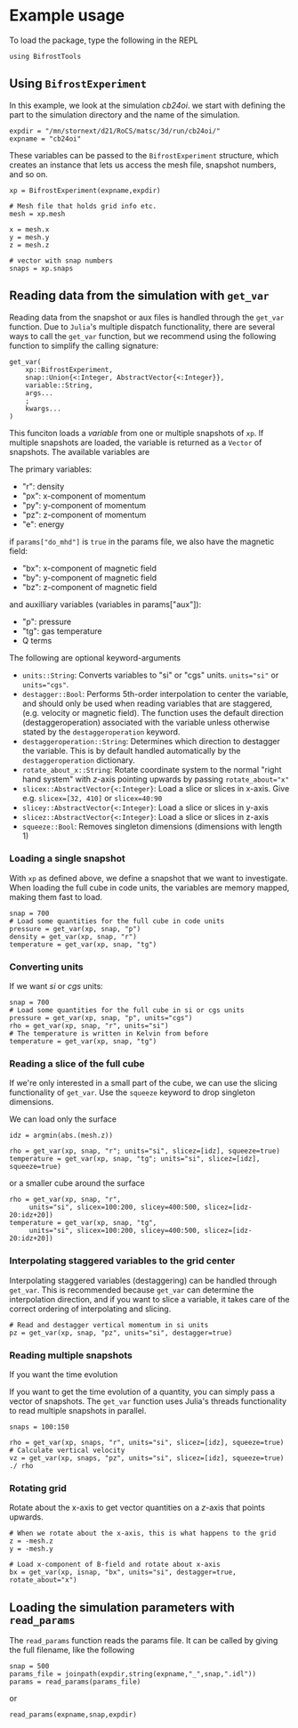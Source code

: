 # Example usage

To load the package, type the following in the REPL

```{julia}
using BifrostTools
```

## Using `BifrostExperiment`

In this example, we look at the simulation *cb24oi*.
we start with defining the part to the simulation directory and the name of the simulation.

```{julia}
expdir = "/mn/stornext/d21/RoCS/matsc/3d/run/cb24oi/"
expname = "cb24oi"
```

These variables can be passed to the `BifrostExperiment` structure, which creates an instance that lets us access the mesh file, snapshot numbers, and so on.

```{julia}
xp = BifrostExperiment(expname,expdir)

# Mesh file that holds grid info etc.
mesh = xp.mesh

x = mesh.x
y = mesh.y
z = mesh.z

# vector with snap numbers
snaps = xp.snaps
```

## Reading data from the simulation with `get_var`

Reading data from the snapshot or aux files is handled through the `get_var` function. Due to `Julia`'s multiple dispatch functionality, there are several ways to call the `get_var` function, but we recommend using the following function to simplify the calling signature:

```{julia}
get_var(
    xp::BifrostExperiment,
    snap::Union{<:Integer, AbstractVector{<:Integer}},
    variable::String,
    args...
    ;
    kwargs...
)
```

This funciton loads a *variable* from one or multiple snapshots of `xp`. If multiple snapshots are loaded, the variable is returned as a `Vector` of snapshots. The available variables are

The primary variables:

- "r":  density
- "px": x-component of momentum
- "py": y-component of momentum
- "pz": z-component of momentum
- "e":  energy

if `params["do_mhd"]` is `true` in the params file, we also have the magnetic field:

- "bx": x-component of magnetic field
- "by": y-component of magnetic field
- "bz": z-component of magnetic field

and auxilliary variables (variables in params["aux"]):

- "p": pressure
- "tg": gas temperature
- Q terms

The following are optional keyword-arguments

- `units::String`: Converts variables to "si" or "cgs" units. `units="si"` or `units="cgs"`.
- `destagger::Bool`: Performs 5th-order interpolation to center the variable, and should only be used when reading variables that are staggered, (e.g. velocity or magnetic field). The function uses the default direction (destaggeroperation) associated with the variable unless otherwise stated by the `destaggeroperation` keyword.
- `destaggeroperation::String`: Determines which direction to destagger the variable. This is by default handled automatically by the `destaggeroperation` dictionary. 
- `rotate_about_x::String`: Rotate coordinate system to the normal "right hand system" with *z*-axis pointing upwards by passing `rotate_about="x"`
- `slicex::AbstractVector{<:Integer}`: Load a slice or slices in x-axis. Give e.g. `slicex=[32, 410]` or `slicex=40:90`
- `slicey::AbstractVector{<:Integer}`: Load a slice or slices in y-axis
- `slicez::AbstractVector{<:Integer}`: Load a slice or slices in z-axis
- `squeeze::Bool`: Removes singleton dimensions (dimensions with length 1)

### Loading a single snapshot

With `xp` as defined above, we define a snapshot that we want to investigate. When loading the full cube in code units, the variables are memory mapped, making them fast to load.

```{julia}
snap = 700
# Load some quantities for the full cube in code units
pressure = get_var(xp, snap, "p")
density = get_var(xp, snap, "r")
temperature = get_var(xp, snap, "tg")
```

### Converting units

If we want *si* or *cgs* units:
```{julia}
snap = 700
# Load some quantities for the full cube in si or cgs units
pressure = get_var(xp, snap, "p", units="cgs")
rho = get_var(xp, snap, "r", units="si")
# The temperature is written in Kelvin from before
temperature = get_var(xp, snap, "tg")
```

### Reading a slice of the full cube

If we're only interested in a small part of the cube, we can use the slicing functionality of `get_var`. Use the `squeeze` keyword to drop singleton dimensions.

We can load only the surface

```{julia}
idz = argmin(abs.(mesh.z))

rho = get_var(xp, snap, "r"; units="si", slicez=[idz], squeeze=true)
temperature = get_var(xp, snap, "tg"; units="si", slicez=[idz], squeeze=true)
```

or a smaller cube around the surface

```{julia}
rho = get_var(xp, snap, "r",
     units="si", slicex=100:200, slicey=400:500, slicez=[idz-20:idz+20])
temperature = get_var(xp, snap, "tg",
     units="si", slicex=100:200, slicey=400:500, slicez=[idz-20:idz+20])
```

### Interpolating staggered variables to the grid center

Interpolating staggered variables (destaggering) can be handled through `get_var`. This is recommended because `get_var` can determine the interpolation direction, and if you want to slice a variable, it takes care of the correct ordering of interpolating and slicing. 

```{julia}
# Read and destagger vertical momentum in si units
pz = get_var(xp, snap, "pz", units="si", destagger=true)
```

### Reading multiple snapshots

If you want the time evolution 

If you want to get the time evolution of a quantity, you can simply pass a vector of snapshots. The `get_var` function uses Julia's threads functionality to read multiple snapshots in parallel. 

```{julia}
snaps = 100:150

rho = get_var(xp, snaps, "r", units="si", slicez=[idz], squeeze=true)
# Calculate vertical velocity
vz = get_var(xp, snaps, "pz", units="si", slicez=[idz], squeeze=true) ./ rho
```

### Rotating grid

Rotate about the x-axis to get vector quantities on a *z*-axis that points upwards.

```
# When we rotate about the x-axis, this is what happens to the grid
z = -mesh.z
y = -mesh.y

# Load x-component of B-field and rotate about x-axis
bx = get_var(xp, isnap, "bx", units="si", destagger=true, rotate_about="x")
```

## Loading the simulation parameters with `read_params`

The `read_params` function reads the params file. It can be called by giving the full filename, like the following

```{julia}
snap = 500
params_file = joinpath(expdir,string(expname,"_",snap,".idl"))
params = read_params(params_file)
```

or

```{julia}
read_params(expname,snap,expdir)
```